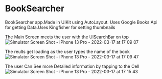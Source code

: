 # BookSearcher
BookSearcher app.Made in UIKit using AutoLayout. Uses Google Books Api for getting Data.Uses Kingfisher for setting thumbnails

The Main Screen meets the user with the UISearchBar on top
![Simulator Screen Shot - iPhone 13 Pro - 2022-03-17 at 17 09 07](https://user-images.githubusercontent.com/82271693/158805510-b8236677-4ca9-4afb-9cb2-5d7b7b2ff60f.png)


The reults get loading as the user types the name of the book
![Simulator Screen Shot - iPhone 13 Pro - 2022-03-17 at 17 09 47](https://user-images.githubusercontent.com/82271693/158805602-044d1652-ee38-4050-a94e-52e3640d9334.png)


The user Can See more Detailed information by tapping to the Cell
![Simulator Screen Shot - iPhone 13 Pro - 2022-03-17 at 17 15 43](https://user-images.githubusercontent.com/82271693/158806492-709d573e-a3d9-4d67-a30d-44eed4f96904.png)
